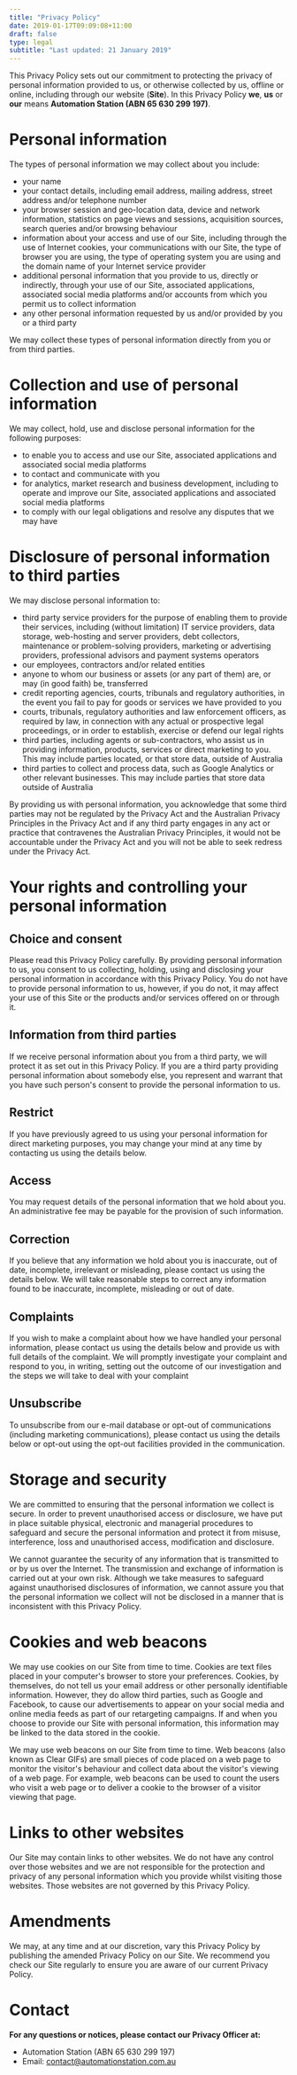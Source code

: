 ```yaml
---
title: "Privacy Policy"
date: 2019-01-17T09:09:08+11:00
draft: false
type: legal
subtitle: "Last updated: 21 January 2019"
---
```


This Privacy Policy sets out our commitment to protecting the privacy of personal information provided to us, or otherwise collected by us, offline or online, including through our website (**Site**). In this Privacy Policy **we**, **us** or **our** means **Automation Station (ABN 65 630 299 197)**.

# Personal information

The types of personal information we may collect about you include:

- your name
- your contact details, including email address, mailing address, street address and/or telephone number
- your browser session and geo-location data, device and network information, statistics on page views and sessions, acquisition sources, search queries and/or browsing behaviour
- information about your access and use of our Site, including through the use of Internet cookies, your communications with our Site, the type of browser you are using, the type of operating system you are using and the domain name of your Internet service provider
- additional personal information that you provide to us, directly or indirectly, through your use of our Site, associated applications, associated social media platforms and/or accounts from which you permit us to collect information
- any other personal information requested by us and/or provided by you or a third party

We may collect these types of personal information directly from you or from third parties.

# Collection and use of personal information

We may collect, hold, use and disclose personal information for the following purposes:

- to enable you to access and use our Site, associated applications and associated social media platforms
- to contact and communicate with you
- for analytics, market research and business development, including to operate and improve our Site, associated applications and associated social media platforms
- to comply with our legal obligations and resolve any disputes that we may have

# Disclosure of personal information to third parties

We may disclose personal information to:

- third party service providers for the purpose of enabling them to provide their services, including (without limitation) IT service providers, data storage, web-hosting and server providers, debt collectors, maintenance or problem-solving providers, marketing or advertising providers, professional advisors and payment systems operators
- our employees, contractors and/or related entities
- anyone to whom our business or assets (or any part of them) are, or may (in good faith) be, transferred
- credit reporting agencies, courts, tribunals and regulatory authorities, in the event you fail to pay for goods or services we have provided to you
- courts, tribunals, regulatory authorities and law enforcement officers, as required by law, in connection with any actual or prospective legal proceedings, or in order to establish, exercise or defend our legal rights
- third parties, including agents or sub-contractors, who assist us in providing information, products, services or direct marketing to you. This may include parties located, or that store data, outside of Australia
- third parties to collect and process data, such as Google Analytics or other relevant businesses. This may include parties that store data outside of Australia

By providing us with personal information, you acknowledge that some third parties may not be regulated by the Privacy Act and the Australian Privacy Principles in the Privacy Act and if any third party engages in any act or practice that contravenes the Australian Privacy Principles, it would not be accountable under the Privacy Act and you will not be able to seek redress under the Privacy Act.

# Your rights and controlling your personal information

## Choice and consent
Please read this Privacy Policy carefully. By providing personal information to us, you consent to us collecting, holding, using and disclosing your personal information in accordance with this Privacy Policy. You do not have to provide personal information to us, however, if you do not, it may affect your use of this Site or the products and/or services offered on or through it.

## Information from third parties
If we receive personal information about you from a third party, we will protect it as set out in this Privacy Policy. If you are a third party providing personal information about somebody else, you represent and warrant that you have such person's consent to provide the personal information to us.

## Restrict
If you have previously agreed to us using your personal information for direct marketing purposes, you may change your mind at any time by contacting us using the details below.

## Access
You may request details of the personal information that we hold about you. An administrative fee may be payable for the provision of such information.
 
## Correction
If you believe that any information we hold about you is inaccurate, out of date, incomplete, irrelevant or misleading, please contact us using the details below. We will take reasonable steps to correct any information found to be inaccurate, incomplete, misleading or out of date.

## Complaints
If you wish to make a complaint about how we have handled your personal information, please contact us using the details below and provide us with full details of the complaint. We will promptly investigate your complaint and respond to you, in writing, setting out the outcome of our investigation and the steps we will take to deal with your complaint

## Unsubscribe
To unsubscribe from our e-mail database or opt-out of communications (including marketing communications), please contact us using the details below or opt-out using the opt-out facilities provided in the communication.

# Storage and security

We are committed to ensuring that the personal information we collect is secure. In order to prevent unauthorised access or disclosure, we have put in place suitable physical, electronic and managerial procedures to safeguard and secure the personal information and protect it from misuse, interference, loss and unauthorised access, modification and disclosure.

We cannot guarantee the security of any information that is transmitted to or by us over the Internet. The transmission and exchange of information is carried out at your own risk. Although we take measures to safeguard against unauthorised disclosures of information, we cannot assure you that the personal information we collect will not be disclosed in a manner that is inconsistent with this Privacy Policy.

# Cookies and web beacons

We may use cookies on our Site from time to time. Cookies are text files placed in your computer's browser to store your preferences. Cookies, by themselves, do not tell us your email address or other personally identifiable information. However, they do allow third parties, such as Google and Facebook, to cause our advertisements to appear on your social media and online media feeds as part of our retargeting campaigns. If and when you choose to provide our Site with personal information, this information may be linked to the data stored in the cookie.

We may use web beacons on our Site from time to time. Web beacons (also known as Clear GIFs) are small pieces of code placed on a web page to monitor the visitor's behaviour and collect data about the visitor's viewing of a web page. For example, web beacons can be used to count the users who visit a web page or to deliver a cookie to the browser of a visitor viewing that page.

# Links to other websites
Our Site may contain links to other websites. We do not have any control over those websites and we are not responsible for the protection and privacy of any personal information which you provide whilst visiting those websites. Those websites are not governed by this Privacy Policy.

# Amendments

We may, at any time and at our discretion, vary this Privacy Policy by publishing the amended Privacy Policy on our Site. We recommend you check our Site regularly to ensure you are aware of our current Privacy Policy.

# Contact 

**For any questions or notices, please contact our Privacy Officer at:**

- Automation Station (ABN 65 630 299 197)
- Email: <a href="mailto:contact@automationstation.com.au">contact@automationstation.com.au</a>